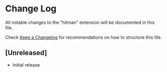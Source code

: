 # Change Log

All notable changes to the "hitman" extension will be documented in this file.

Check [Keep a Changelog](http://keepachangelog.com/) for recommendations on how to structure this file.

## [Unreleased]

- Initial release